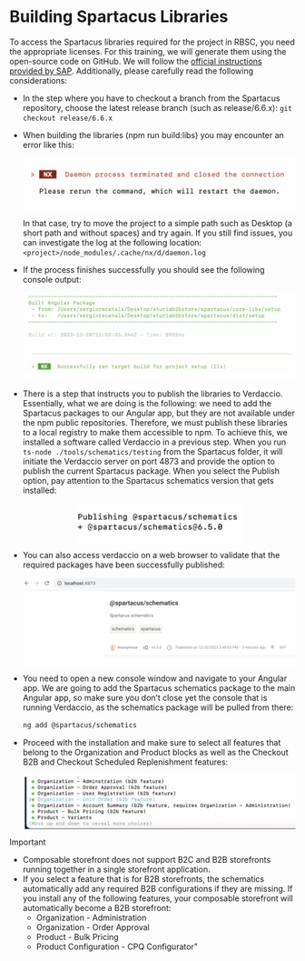 # Building Spartacus Libraries

To access the Spartacus libraries required for the project in RBSC, you need the appropriate licenses. For this training, we will generate them using the open-source code on GitHub. We will follow the [official instructions provided by SAP](https://github.com/SAP/spartacus/blob/release/6.0.x/docs/self-publishing-spartacus-libraries.md). Additionally, please carefully read the following considerations:

   - In the step where you have to checkout a branch from the Spartacus repository, choose the latest release branch (such as release/6.6.x): `git checkout release/6.6.x`

   - When building the libraries (npm run build:libs) you may encounter an error like this:

      <p align="center">
        <img src="../media/readme/1.png" width="600px" style="display:block; margin:auto;"/> 
      </p>

      In that case, try to move the project to a simple path such as Desktop (a short path and without spaces) and try again. If you still find issues, you can investigate the log at the following location:
     `<project>/node_modules/.cache/nx/d/daemon.log`

   - If the process finishes successfully you should see the following console
output:

      <p align="center">
        <img src="../media/readme/2.png" width="600px" style="display:block; margin:auto;"/> 
      </p>

   - There is a step that instructs you to publish the libraries to Verdaccio. Essentially, what we are doing is the following: we need to add the Spartacus packages to our Angular app, but they are not available under the npm public repositories. Therefore, we must publish these libraries to a local registry to make them accessible to npm. To achieve this, we installed a software called Verdaccio in a previous step. When you run `ts-node ./tools/schematics/testing` from the Spartacus folder, it will initiate the Verdaccio server on port 4873 and provide the option to publish the current Spartacus package. When you select the Publish option, pay attention to the Spartacus schematics version that gets installed:

      <p align="center">
        <img src="../media/readme/3.png" width="300px" style="display:block; margin:auto;"/> 
      </p>

   - You can also access verdaccio on a web browser to validate that the required packages have been successfully published:

      <p align="center">
        <img src="../media/readme/4.png" width="600px" style="display:block; margin:auto;"/> 
      </p>
   - You need to open a new console window and navigate to your Angular app. We are going to add the Spartacus schematics package to the main Angular app, so make sure you don’t close yet the console that is running Verdaccio, as the schematics package will be pulled from there:

      ```bash
      ng add @spartacus/schematics
      ```
   - Proceed with the installation and make sure to select all features that belong to the Organization and Product blocks as well as the Checkout B2B and Checkout Scheduled Replenishment features:

      <p align="center">
        <img src="../media/readme/5.png" width="600px" style="display:block; margin:auto;"/> 
      </p>

> [!IMPORTANT] 
> - Composable storefront does not support B2C and B2B storefronts running together in a single storefront application.
> - If you select a feature that is for B2B storefronts, the schematics automatically add any required B2B configurations if they are missing. If you install any of the following features, your composable storefront will automatically become a B2B storefront:
>   - Organization - Administration
>   - Organization - Order Approval
>   - Product - Bulk Pricing
>   - Product Configuration - CPQ Configurator"
